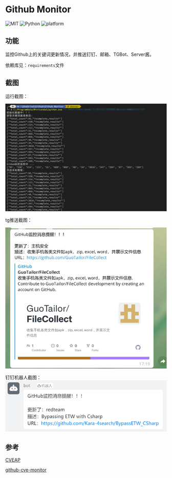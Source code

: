 # Github Monitor

![MIT](https://img.shields.io/badge/license-MIT-green)
![Python](https://img.shields.io/badge/python-3.7-blue)
![platform](https://img.shields.io/badge/platform-windows-lightgrey)

## 功能

监控Github上的关键词更新情况，并推送钉钉、邮箱、TGBot、Server酱。

依赖库见：`requirements`文件

## 截图

运行截图：

![pic](images/pic.png)

tg推送截图：

![tgbot](images/tgbot.png)

钉钉机器人截图：
![dingding](images/dingding.png)

## 参考

[CVEAP](https://github.com/JustYoomoon/CVEAP)

[github-cve-monitor](https://github.com/yhy0/github-cve-monitor)

